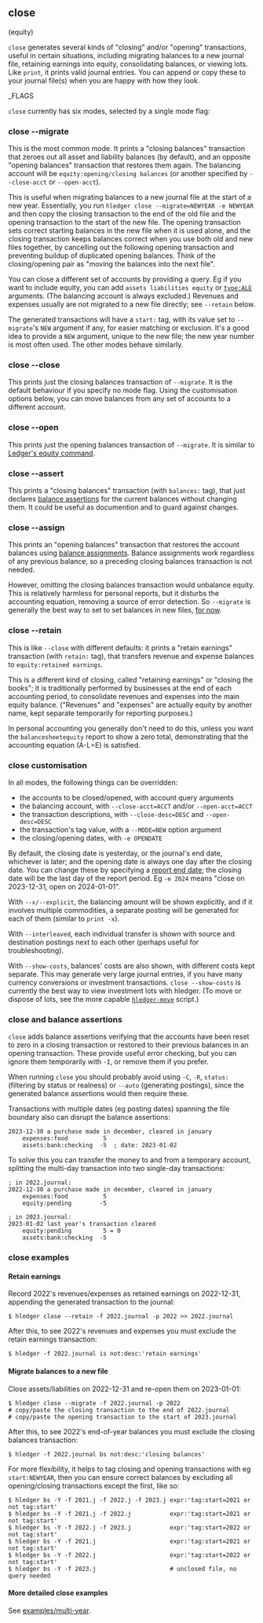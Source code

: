 ## close

(equity)

`close` generates several kinds of "closing" and/or "opening" transactions, useful in certain situations, including
migrating balances to a new journal file, retaining earnings into equity, consolidating balances, or viewing lots.
Like `print`, it prints valid journal entries.
You can append or copy these to your journal file(s) when you are happy with how they look.

_FLAGS

`close` currently has six modes, selected by a single mode flag:

### close --migrate

This is the most common mode.
It prints a "closing balances" transaction that zeroes out all asset and liability balances (by default),
and an opposite "opening balances" transaction that restores them again.
The balancing account will be `equity:opening/closing balances` (or another specified by `--close-acct` or `--open-acct`).

This is useful when migrating balances to a new journal file at the start of a new year.
Essentially, you run `hledger close --migrate=NEWYEAR -e NEWYEAR`
and then copy the closing transaction to the end of the old file
and the opening transaction to the start of the new file.
The opening transaction sets correct starting balances in the new file when it is used alone,
and the closing transaction keeps balances correct when you use both old and new files together,
by cancelling out the following opening transaction and preventing buildup of duplicated opening balances.
Think of the closing/opening pair as "moving the balances into the next file".

You can close a different set of accounts by providing a query.
Eg if you want to include equity, you can add `assets liabilities equity` or [`type:ALE`](hledger.md#account-types) arguments.
(The balancing account is always excluded.)
Revenues and expenses usually are not migrated to a new file directly; see `--retain` below.

The generated transactions will have a `start:` tag, with its value set to 
`--migrate`'s `NEW` argument if any, for easier matching or exclusion. 
It's a good idea to provide a `NEW` argument, unique to the new file; the new year number is most often used.
The other modes behave similarly.

### close --close

This prints just the closing balances transaction of `--migrate`.
It is the default behaviour if you specify no mode flag.
Using the customisation options below, you can move balances from any set of accounts to a different account.

### close --open

This prints just the opening balances transaction of `--migrate`.
It is similar to [Ledger's equity command](https://ledger-cli.org/doc/ledger3.html#The-equity-command).

### close --assert

This prints a "closing balances" transaction (with `balances:` tag), 
that just declares [balance assertions](#balance-assertions) for the current balances without changing them.
It could be useful as documention and to guard against changes.

### close --assign

This prints an "opening balances" transaction that
restores the account balances using [balance assignments](#balance-assignments).
Balance assignments work regardless of any previous balance, so a preceding closing balances transaction is not needed.

However, omitting the closing balances transaction would unbalance equity.
This is relatively harmless for personal reports, but it disturbs the accounting equation, removing a source of error detection.
So `--migrate` is generally the best way to set to set balances in new files, [for now](https://github.com/simonmichael/hledger/issues/2151).

### close --retain

This is like `--close` with different defaults:
it prints a "retain earnings" transaction (with `retain:` tag), 
that transfers revenue and expense balances to `equity:retained earnings`.

This is a different kind of closing, called "retaining earnings" or "closing the books";
it is traditionally performed by businesses at the end of each accounting period,
to consolidate revenues and expenses into the main equity balance.
("Revenues" and "expenses" are actually equity by another name, kept separate temporarily for reporting purposes.)

In personal accounting you generally don't need to do this,
unless you want the `balancesheetequity` report to show a zero total, demonstrating that the accounting equation (A-L=E) is satisfied.

### close customisation

In all modes, the following things can be overridden:

- the accounts to be closed/opened, with account query arguments
- the balancing account, with `--close-acct=ACCT` and/or `--open-acct=ACCT`
- the transaction descriptions, with `--close-desc=DESC` and `--open-desc=DESC`
- the transaction's tag value, with a `--MODE=NEW` option argument
- the closing/opening dates, with `-e OPENDATE`

By default, the closing date is yesterday, or the journal's end date, whichever is later;
and the opening date is always one day after the closing date.
You can change these by specifying a [report end date](#report-start--end-date);
the closing date will be the last day of the report period.
Eg `-e 2024` means "close on 2023-12-31, open on 2024-01-01".

With `--x/--explicit`, the balancing amount will be shown explicitly,
and if it involves multiple commodities, a separate posting will be generated for each of them
(similar to `print -x`).

With `--interleaved`, each individual transfer is shown with source and destination postings next to each other
(perhaps useful for troubleshooting).

With `--show-costs`, balances' costs are also shown, with different costs kept separate.
This may generate very large journal entries, if you have many currency conversions or investment transactions.
`close --show-costs` is currently the best way to view investment lots with hledger.
(To move or dispose of lots, see the more capable [`hledger-move`](/scripts.md#hledger-move) script.)

### close and balance assertions

`close` adds balance assertions verifying
that the accounts have been reset to zero in a closing transaction
or restored to their previous balances in an opening transaction.
These provide useful error checking, but you can ignore them temporarily with `-I`,
or remove them if you prefer.

When running `close` you should probably avoid using `-C`, `-R`, `status:` (filtering by status or realness)
or `--auto` (generating postings), since the generated balance assertions would then require these.

Transactions with multiple dates (eg posting dates) spanning the file boundary
also can disrupt the balance assertions:

```journal
2023-12-30 a purchase made in december, cleared in january
    expenses:food          5
    assets:bank:checking  -5  ; date: 2023-01-02
```

To solve this you can transfer the money to and from a temporary account,
splitting the multi-day transaction into two single-day transactions:

```journal
; in 2022.journal:
2022-12-30 a purchase made in december, cleared in january
    expenses:food          5
    equity:pending        -5

; in 2023.journal:
2023-01-02 last year's transaction cleared
    equity:pending         5 = 0
    assets:bank:checking  -5
```

### close examples

#### Retain earnings

Record 2022's revenues/expenses as retained earnings on 2022-12-31,
appending the generated transaction to the journal:
 
```cli
$ hledger close --retain -f 2022.journal -p 2022 >> 2022.journal
```

After this, to see 2022's revenues and expenses you must exclude the retain earnings transaction:

```cli
$ hledger -f 2022.journal is not:desc:'retain earnings'
```

#### Migrate balances to a new file

Close assets/liabilities on 2022-12-31 and re-open them on 2023-01-01:

```cli
$ hledger close --migrate -f 2022.journal -p 2022
# copy/paste the closing transaction to the end of 2022.journal
# copy/paste the opening transaction to the start of 2023.journal
```

After this, to see 2022's end-of-year balances you must exclude the closing balances transaction:

```cli
$ hledger -f 2022.journal bs not:desc:'closing balances'
```

For more flexibility, it helps to tag closing and opening transactions with eg `start:NEWYEAR`,
then you can ensure correct balances by excluding all opening/closing transactions except the first, like so:

```cli
$ hledger bs -Y -f 2021.j -f 2022.j -f 2023.j expr:'tag:start=2021 or not tag:start'
$ hledger bs -Y -f 2021.j -f 2022.j           expr:'tag:start=2021 or not tag:start'
$ hledger bs -Y -f 2022.j -f 2023.j           expr:'tag:start=2022 or not tag:start'
$ hledger bs -Y -f 2021.j                     expr:'tag:start=2021 or not tag:start'
$ hledger bs -Y -f 2022.j                     expr:'tag:start=2022 or not tag:start'
$ hledger bs -Y -f 2023.j                     # unclosed file, no query needed
```

#### More detailed close examples

See [examples/multi-year](https://github.com/simonmichael/hledger/tree/master/examples/multi-year/).
